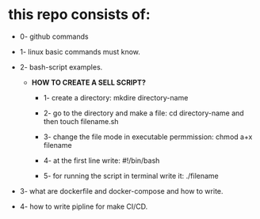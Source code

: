# this repo consists of:

- 0- github commands

- 1- linux basic commands must know.

- 2- bash-script examples.
  - **HOW TO CREATE A SELL SCRIPT?**
    - 1- create a directory:
       mkdire directory-name

    - 2- go to the directory and make a file:
       cd directory-name and then touch filename.sh

    - 3- change the file mode in executable permmission:
       chmod a+x filename

    - 4- at the first line write:
       #!/bin/bash

    - 5- for running the script in terminal write it:
       ./filename
       
- 3- what are dockerfile and docker-compose and how to write.
- 4- how to write pipline for make CI/CD.
